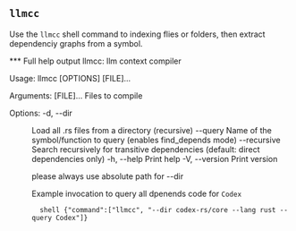 ## `llmcc`


Use the `llmcc` shell command to indexing flies or folders, then extract dependenciy graphs from a symbol.


*** Full help output
llmcc: llm context compiler

Usage: llmcc [OPTIONS] [FILE]...

Arguments:
  [FILE]...  Files to compile

Options:
  -d, --dir <DIR>     Load all .rs files from a directory (recursive)
      --query <NAME>  Name of the symbol/function to query (enables find_depends mode)
      --recursive     Search recursively for transitive dependencies (default: direct dependencies only)
  -h, --help          Print help
  -V, --version       Print version


please always use absolute path for --dir

Example invocation to query all dpenends code for `Codex`
```
  shell {"command":["llmcc", "--dir codex-rs/core --lang rust --query Codex"]}
```